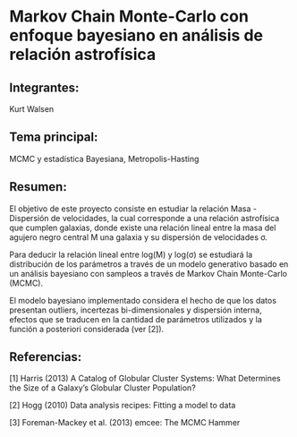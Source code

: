 # Markov Chain Monte-Carlo con enfoque bayesiano en análisis de relación astrofísica

## Integrantes:

Kurt Walsen

## Tema principal:

MCMC y estadística Bayesiana, Metropolis-Hasting

## Resumen:

El objetivo de este proyecto consiste en estudiar la relación Masa - Dispersión de
velocidades, la cual corresponde a
una relación astrofísica que cumplen galaxias, donde
existe una relación lineal entre la masa del agujero negro
central M una galaxia y su dispersión de velocidades σ.

Para deducir la relación lineal entre log(M) y log(σ)
se estudiará la distribución de los parámetros a través
de un modelo generativo basado en un
análisis bayesiano con sampleos a través de Markov
Chain Monte-Carlo (MCMC).

El modelo bayesiano implementado considera el
hecho de que los datos presentan outliers, incertezas
bi-dimensionales y dispersión interna, efectos que se
traducen en la cantidad de parámetros utilizados y la
función a posteriori considerada (ver [2]).

## Referencias:

[1] Harris (2013) A Catalog of Globular Cluster Systems: What
Determines the Size of a Galaxy’s Globular Cluster Population?

[2] Hogg (2010) Data analysis recipes: Fitting a model to data

[3] Foreman-Mackey et al. (2013) emcee: The MCMC Hammer
